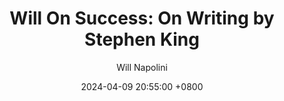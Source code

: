 ---
title: "Will On Success: On Writing by Stephen King"
author: Will Napolini
date: 2024-04-09 20:55:00 +0800
categories: [Mindset, Book-summaries]
tags:
  [
    stephen-king,
    on-writing,
    writing-tips,
    creative-process,
    novel-writing,
    short-story-writing,
    horror-writer,
    writing-techniques,
    storytelling,
    bestseller-author,
    literary-fiction,
    suspense-novels,
    horror-genre,
    writing-craft,
    genre-writing,
    freelance-writing,
    writer-inspiration,
    novel-structure,
    writing-style,
    publishing-industry,
    literary-career
  ]
image: https://pbs.twimg.com/media/GO1311jWgAIAjiW?format=jpg&name=large
alt: "Will On Success: On Writing by Stephen King"
fallback:
  - 
  # Replace with the URL of your backup image
  -
  # Replace with the URL of your backup image
---